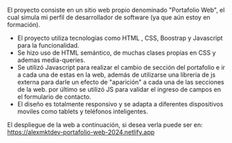 El proyecto consiste en un sitio web propio denominado "Portafolio Web", el cual simula mi perfil de desarrollador de software (ya que aún estoy en formación).
- El proyecto utiliza tecnologías como HTML , CSS, Boostrap y Javascript para la funcionalidad.
- Se hizo uso de HTML semántico, de muchas clases propias en CSS y ademas media-queries.
- Se utilizó Javascript para realizar el cambio de sección del portafolio e ir a cada una de estas en la web, además de utilizarse una libreria de js externa
  para darle un efecto de "aparición" a cada una de las secciones de la web. por último se utilizó JS para validar el ingreso de campos en el formulario de contacto.
- El diseño es totalmente responsivo y se adapta a diferentes dispositivos moviles como tablets y teléfonos inteligentes.


El despliegue de la web a continuación, si desea verla puede ser en: 
https://alexmktdev-portafolio-web-2024.netlify.app
